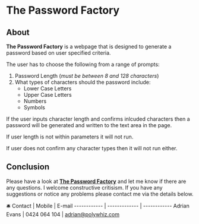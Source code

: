 # The Password Factory

## About
**The Password Factory** is a webpage that is designed to generate a password based on user specified criteria.

The user has to choose the following from a range of prompts:

1. Password Length (_must be between 8 and 128 characters_) 
2. What types of characters should the password include:
    * Lower Case Letters
    * Upper Case Letters
    * Numbers
    * Symbols

If the user inputs character length and confirms inlcuded characters then a password will be generated and written to the text area in the page. 

If user length is not within parameters it will not run.

If user does not confirm any character types then it will not run either. 

## Conclusion
Please have a look at **[The Password Factory](https://adrianmevans.github.io/Password-Generator/)** and let me know if there are any questions. I welcome constructive critisism. If you have any suggestions or notice any problems please contact me via the details below.

:bellhop_bell: 
Contact | Mobile | E-mail
------------ | ------------- | ------------
Adrian Evans | 0424 064 104 | adrian@polywhiz.com
